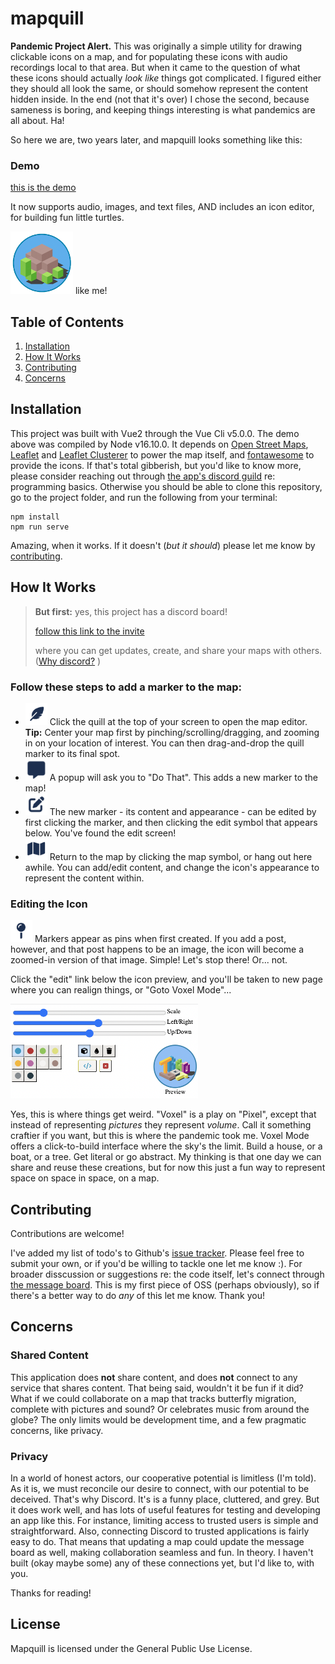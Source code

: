 # mapquill

**Pandemic Project Alert.** This was originally a simple utility for drawing clickable icons on a map, and for populating these icons with audio recordings local to that area. But when it came to the question of what these icons should actually *look like* things got complicated. I figured either they should all look the same, or should somehow represent the content hidden inside. In the end (not that it's over) I chose the second, because sameness is boring, and keeping things interesting is what pandemics are all about. Ha!

So here we are, two years later, and mapquill looks something like this:

### Demo

[this is the demo][demo]

It now supports audio, images, and text files, AND includes an icon editor, for building fun little turtles. 

<img src="/public/image-turtle.png" width="100" height="100"> like me!

## Table of Contents

1. [Installation](#installation)
2. [How It Works](#how-it-works)
3. [Contributing](#contributing)
4. [Concerns](#concerns)

## Installation

This project was built with Vue2 through the Vue Cli v5.0.0. The demo above was compiled by Node v16.10.0. It depends on [Open Street Maps][osm], [Leaflet][leaflet] and [Leaflet Clusterer][clusterer] to power the map itself, and [fontawesome][fontawesome] to provide the icons. If that's total gibberish, but you'd like to know more, please consider reaching out through [the app's discord guild][invite] re: programming basics. Otherwise you should be able to clone this repository, go to the project folder, and run the following from your terminal:

```
npm install
npm run serve
```

Amazing, when it works. If it doesn't (*but it should*) please let me know by [contributing](#contributing).

## How It Works

> **But first:** 
> yes, this project has a discord board!
>
> [follow this link to the invite][invite] 
>
> where you can get updates, create, and share your maps with others. \([Why discord?](#privacy) \)

### Follow these steps to add a marker to the map:

- <img src="/public/icon-feather.png" width="35" height="35"> Click the quill at the top of your screen to open the map editor. **Tip:** Center your map first by pinching/scrolling/dragging, and zooming in on your location of interest. You can then drag-and-drop the quill marker to its final spot.
- <img src="/public/icon-popup.png" width="35" height="35"> A popup will ask you to "Do That". This adds a new marker to the map!
- <img src="/public/icon-edit.png" width="35" height="35"> The new marker - its content and appearance - can be edited by first clicking the marker, and then clicking the edit symbol that appears below. You've found the edit screen!
- <img src="/public/icon-map.png" width="35" height="35">  Return to the map by clicking the map symbol, or hang out here awhile. You can add/edit content, and change the icon's appearance to represent the content within.

### Editing the Icon

<img src="/public/icon-pin.png" width="35" height="35"> Markers appear as pins when first created. If you add a post, however, and that post happens to be an image, the icon will become a zoomed-in version of that image. Simple! Let's stop there! Or... not. 

Click the "edit" link below the icon preview, and you'll be taken to new page where you can realign things, or "Goto Voxel Mode"...

<img src="/public/image-voxels.png" width="300" height="151">

Yes, this is where things get weird. "Voxel" is a play on "Pixel", except that instead of representing *pictures* they represent *volume*. Call it something craftier if you want, but this is where the pandemic took me. Voxel Mode offers a click-to-build interface where the sky's the limit. Build a house, or a boat, or a tree. Get literal or go abstract. My thinking is that one day we can share and reuse these creations, but for now this just a fun way to represent space on space in space, on a map. 

## Contributing

Contributions are welcome!

I've added my list of todo's to Github's [issue tracker][issues]. Please feel free to submit your own, or if you'd be willing to tackle one let me know :). For broader disscussion or suggestions re: the code itself, let's connect through [the message board][invite]. This is my first piece of OSS (perhaps obviously), so if there's a better way to do *any* of this let me know. Thank you!

## Concerns

### Shared Content

This application does **not** share content, and does **not** connect to any service that shares content. That being said, wouldn't it be fun if it did? What if we could collaborate on a map that tracks butterfly migration, complete with pictures and sound? Or celebrates music from around the globe? The only limits would be development time, and a few pragmatic concerns, like privacy. 

### Privacy

In a world of honest actors, our cooperative potential is limitless (I'm told). As it is, we must reconcile our desire to connect, with our potential to be deceived. That's why Discord. It's is a funny place, cluttered, and grey. But it does work well, and has lots of useful features for testing and developing an app like this. For instance, limiting access to trusted users is simple and straightforward. Also, connecting Discord to trusted applications is fairly easy to do. That means that updating a map could update the message board as well, making collaboration seamless and fun. In theory. I haven't built (okay maybe some) any of these connections yet, but I'd like to, with you.

Thanks for reading!

## License

Mapquill is licensed under the General Public Use License.

[demo]: https://tradbot.com/demo/dist/#/demo
[invite]: https://discord.gg/Nu5YuwTd9K
[issues]: https://github.com/idsquid/mapquill/issues
[vue]: https://vuejs.org/
[osm]: https://www.openstreetmap.org/about
[leaflet]: https://leafletjs.com/
[clusterer]: https://github.com/Leaflet/Leaflet.markercluster
[fontawesome]: https://fontawesome.com/v5/icons/map-pin?s=solid
[axis map tutorial]: https://www.axismaps.com/guide/visual-variables#:~:text=Visual%20variables%20are%20%E2%80%9Cthe%20differences,graphic%20symbols%20can%20be%20distinguished.